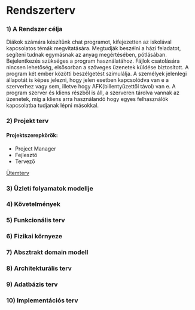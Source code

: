 <h1><strong>Rendszerterv</strong></h1>

<h3><strong>1) A Rendszer célja</strong></h3>

  Diákok számára készítünk chat programot, kifejezetten az iskolával kapcsolatos témák megvitatására. Megtudják beszélni a házi feladatot, segíteni tudnak egymásnak az anyag megértésében, pótlásában. Bejelentkezés szükséges a program használatához. Fájlok csatolására nincsen lehetőség, elsősorban a szöveges üzenetek küldése biztosított. 
  A program két ember közötti beszélgetést szimulálja. A személyek jelenlegi állapotát is képes jelezni, hogy jelen esetben kapcsolódva van e a szerverhez vagy sem, illetve hogy AFK(billentyűzettől távol) van e. A program szerver és kliens részből is áll, a szerveren tárolva vannak az üzenetek, míg a kliens arra használandó hogy egyes felhasználók kapcsolatba tudjanak lépni másokkal.
  
<h3><strong>2) Projekt terv</strong></h3>
  <h4>Projektszerepkörök:</h4>
  <ul>
  <li>Project Manager</li>
  <li>Fejlesztő</li>
  <li>Tervező</li>
  </ul>
  
  <a href="https://github.com/afplabor2019/husi/blob/master/Chat%20project/Documents/%C3%BCtemterv.md">Ütemterv</a>
<h3><strong>3) Üzleti folyamatok modellje</strong></h3>
  
<h3><strong>4) Követelmények</strong></h3>
  
<h3><strong>5) Funkcionális terv</strong></h3>
  
<h3><strong>6) Fizikai környeze</strong></h3>
  
<h3><strong>7) Absztrakt domain modell</strong></h3>
  
<h3><strong>8) Architekturális terv</strong></h3>
  
<h3><strong>9) Adatbázis terv</strong></h3>

<h3><strong>10) Implementációs terv</strong></h3>
  
